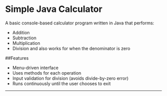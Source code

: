 # Simple Java Calculator

A basic console-based calculator program written in Java that performs:

- Addition
- Subtraction
- Multiplication
- Division
and also works for when the denominator is zero

##Features

- Menu-driven interface
- Uses methods for each operation
- Input validation for division (avoids divide-by-zero error)
- Runs continuously until the user chooses to exit

---


